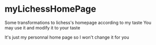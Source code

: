 # myLichessHomePage
 Some transformations to lichess's homepage according to my taste
 You may use it and modify it to your taste

 It's just my personnal home page so I won't change it for you 
